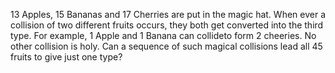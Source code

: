 13 Apples, 15 Bananas and 17 Cherries are put in the magic hat. 
When ever a collision of two different fruits occurs, they both get converted into the third type. For example, 1 Apple and 1 Banana can collideto form 2 cheeries. 
No other collision is holy. Can a sequence of such magical collisions lead all 45 fruits to give just one type?
